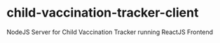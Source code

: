 # child-vaccination-tracker-client
NodeJS Server for Child Vaccination Tracker running ReactJS Frontend
